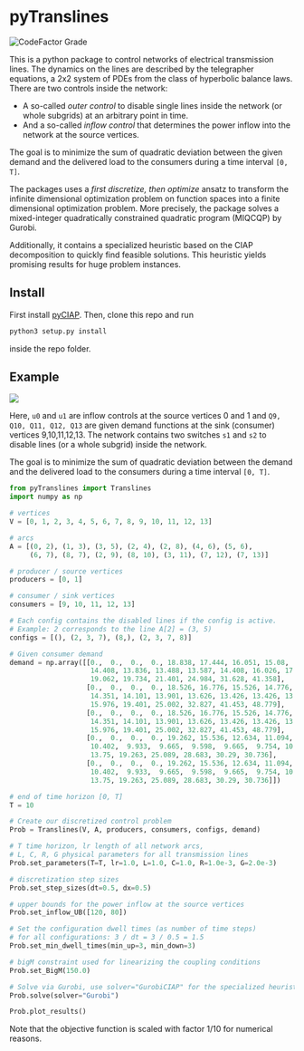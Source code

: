 
# pyTranslines

![CodeFactor Grade](https://img.shields.io/codefactor/grade/github/jhelgert/pyTranslines/master)

This is a python package to control networks of electrical transmission
lines. The dynamics on the lines are described by the telegrapher equations,
a 2x2 system of PDEs from the class of hyperbolic balance laws. There are
two controls inside the network:

- A so-called *outer control* to disable single lines inside the network
(or whole subgrids) at an arbitrary point in time.
- And a so-called *inflow control* that determines the power inflow into
the network at the source vertices.

The goal is to
minimize the sum of quadratic deviation between the given demand and the
delivered load to the consumers during a time interval `[0, T]`.

The packages uses a *first discretize, then optimize* ansatz to transform
the infinite dimensional optimization problem on function spaces into a
finite dimensional optimization problem. More precisely, the package
solves a mixed-integer quadratically constrained quadratic program (MIQCQP)
by Gurobi. 

Additionally, it contains a specialized heuristic based on the CIAP decomposition to quickly find feasible solutions. This heuristic
yields promising results for huge problem instances.

## Install

First install [pyCIAP](https://github.com/jhelgert/pyCIAP). Then, clone this repo and run
``` bash
python3 setup.py install
```
inside the repo folder.

## Example

![](https://i.imgur.com/w7pE1iS.png)

Here, `u0` and `u1` are inflow controls at the source vertices 0 and 1 and
`Q9, Q10, Q11, Q12, Q13` are given demand functions at the sink (consumer)
vertices 9,10,11,12,13. The network contains two switches `s1` and `s2`
to disable lines (or a whole subgrid) inside the network. 

The goal is to
minimize the sum of quadratic deviation between the demand and the
delivered load to the consumers during a time interval `[0, T]`.

``` python
from pyTranslines import Translines
import numpy as np

# vertices
V = [0, 1, 2, 3, 4, 5, 6, 7, 8, 9, 10, 11, 12, 13]

# arcs
A = [(0, 2), (1, 3), (3, 5), (2, 4), (2, 8), (4, 6), (5, 6),
     (6, 7), (8, 7), (2, 9), (8, 10), (3, 11), (7, 12), (7, 13)]

# producer / source vertices
producers = [0, 1]

# consumer / sink vertices
consumers = [9, 10, 11, 12, 13]

# Each config contains the disabled lines if the config is active.
# Example: 2 corresponds to the line A[2] = (3, 5)
configs = [(), (2, 3, 7), (8,), (2, 3, 7, 8)]

# Given consumer demand
demand = np.array([[0.,  0.,  0.,  0., 18.838, 17.444, 16.051, 15.08,
                    14.408, 13.836, 13.488, 13.587, 14.408, 16.026, 17.668, 18.589,
                    19.062, 19.734, 21.401, 24.984, 31.628, 41.358],
                   [0.,  0.,  0.,  0., 18.526, 16.776, 15.526, 14.776,
                    14.351, 14.101, 13.901, 13.626, 13.426, 13.426, 13.676, 14.301,
                    15.976, 19.401, 25.002, 32.827, 41.453, 48.779],
                   [0.,  0.,  0.,  0., 18.526, 16.776, 15.526, 14.776,
                    14.351, 14.101, 13.901, 13.626, 13.426, 13.426, 13.676, 14.301,
                    15.976, 19.401, 25.002, 32.827, 41.453, 48.779],
                   [0.,  0.,  0.,  0., 19.262, 15.536, 12.634, 11.094,
                    10.402,  9.933,  9.665,  9.598,  9.665,  9.754, 10.022, 10.915,
                    13.75, 19.263, 25.089, 28.683, 30.29, 30.736],
                   [0.,  0.,  0.,  0., 19.262, 15.536, 12.634, 11.094,
                    10.402,  9.933,  9.665,  9.598,  9.665,  9.754, 10.022, 10.915,
                    13.75, 19.263, 25.089, 28.683, 30.29, 30.736]])

# end of time horizon [0, T]
T = 10

# Create our discretized control problem
Prob = Translines(V, A, producers, consumers, configs, demand)

# T time horizon, lr length of all network arcs, 
# L, C, R, G physical parameters for all transmission lines 
Prob.set_parameters(T=T, lr=1.0, L=1.0, C=1.0, R=1.0e-3, G=2.0e-3)

# discretization step sizes
Prob.set_step_sizes(dt=0.5, dx=0.5)

# upper bounds for the power inflow at the source vertices
Prob.set_inflow_UB([120, 80])

# Set the configuration dwell times (as number of time steps)
# for all configurations: 3 / dt = 3 / 0.5 = 1.5
Prob.set_min_dwell_times(min_up=3, min_down=3)

# bigM constraint used for linearizing the coupling conditions
Prob.set_BigM(150.0)

# Solve via Gurobi, use solver="GurobiCIAP" for the specialized heuristic
Prob.solve(solver="Gurobi")

Prob.plot_results()
```

Note that the objective function is scaled with factor 1/10 for numerical reasons.